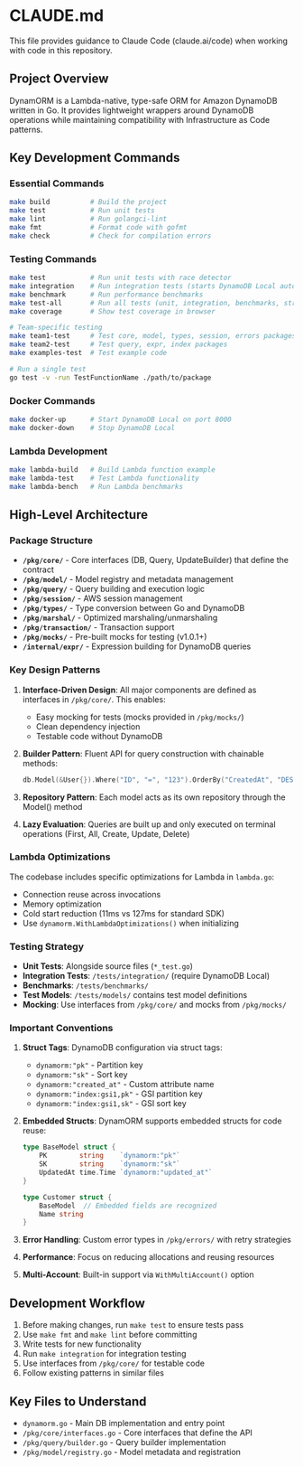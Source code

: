 # CLAUDE.md

This file provides guidance to Claude Code (claude.ai/code) when working with code in this repository.

## Project Overview

DynamORM is a Lambda-native, type-safe ORM for Amazon DynamoDB written in Go. It provides lightweight wrappers around DynamoDB operations while maintaining compatibility with Infrastructure as Code patterns.

## Key Development Commands

### Essential Commands
```bash
make build          # Build the project
make test           # Run unit tests
make lint           # Run golangci-lint
make fmt            # Format code with gofmt
make check          # Check for compilation errors
```

### Testing Commands
```bash
make test           # Run unit tests with race detector
make integration    # Run integration tests (starts DynamoDB Local automatically)
make benchmark      # Run performance benchmarks
make test-all       # Run all tests (unit, integration, benchmarks, stress)
make coverage       # Show test coverage in browser

# Team-specific testing
make team1-test     # Test core, model, types, session, errors packages
make team2-test     # Test query, expr, index packages
make examples-test  # Test example code

# Run a single test
go test -v -run TestFunctionName ./path/to/package
```

### Docker Commands
```bash
make docker-up      # Start DynamoDB Local on port 8000
make docker-down    # Stop DynamoDB Local
```

### Lambda Development
```bash
make lambda-build   # Build Lambda function example
make lambda-test    # Test Lambda functionality
make lambda-bench   # Run Lambda benchmarks
```

## High-Level Architecture

### Package Structure
- **`/pkg/core/`** - Core interfaces (DB, Query, UpdateBuilder) that define the contract
- **`/pkg/model/`** - Model registry and metadata management
- **`/pkg/query/`** - Query building and execution logic
- **`/pkg/session/`** - AWS session management
- **`/pkg/types/`** - Type conversion between Go and DynamoDB
- **`/pkg/marshal/`** - Optimized marshaling/unmarshaling
- **`/pkg/transaction/`** - Transaction support
- **`/pkg/mocks/`** - Pre-built mocks for testing (v1.0.1+)
- **`/internal/expr/`** - Expression building for DynamoDB queries

### Key Design Patterns

1. **Interface-Driven Design**: All major components are defined as interfaces in `/pkg/core/`. This enables:
   - Easy mocking for tests (mocks provided in `/pkg/mocks/`)
   - Clean dependency injection
   - Testable code without DynamoDB

2. **Builder Pattern**: Fluent API for query construction with chainable methods:
   ```go
   db.Model(&User{}).Where("ID", "=", "123").OrderBy("CreatedAt", "DESC").All(&users)
   ```

3. **Repository Pattern**: Each model acts as its own repository through the Model() method

4. **Lazy Evaluation**: Queries are built up and only executed on terminal operations (First, All, Create, Update, Delete)

### Lambda Optimizations

The codebase includes specific optimizations for Lambda in `lambda.go`:
- Connection reuse across invocations
- Memory optimization
- Cold start reduction (11ms vs 127ms for standard SDK)
- Use `dynamorm.WithLambdaOptimizations()` when initializing

### Testing Strategy

- **Unit Tests**: Alongside source files (`*_test.go`)
- **Integration Tests**: `/tests/integration/` (require DynamoDB Local)
- **Benchmarks**: `/tests/benchmarks/`
- **Test Models**: `/tests/models/` contains test model definitions
- **Mocking**: Use interfaces from `/pkg/core/` and mocks from `/pkg/mocks/`

### Important Conventions

1. **Struct Tags**: DynamoDB configuration via struct tags:
   - `dynamorm:"pk"` - Partition key
   - `dynamorm:"sk"` - Sort key
   - `dynamorm:"created_at"` - Custom attribute name
   - `dynamorm:"index:gsi1,pk"` - GSI partition key
   - `dynamorm:"index:gsi1,sk"` - GSI sort key

2. **Embedded Structs**: DynamORM supports embedded structs for code reuse:
   ```go
   type BaseModel struct {
       PK        string    `dynamorm:"pk"`
       SK        string    `dynamorm:"sk"`
       UpdatedAt time.Time `dynamorm:"updated_at"`
   }
   
   type Customer struct {
       BaseModel  // Embedded fields are recognized
       Name string
   }
   ```

3. **Error Handling**: Custom error types in `/pkg/errors/` with retry strategies

4. **Performance**: Focus on reducing allocations and reusing resources

5. **Multi-Account**: Built-in support via `WithMultiAccount()` option

## Development Workflow

1. Before making changes, run `make test` to ensure tests pass
2. Use `make fmt` and `make lint` before committing
3. Write tests for new functionality
4. Run `make integration` for integration testing
5. Use interfaces from `/pkg/core/` for testable code
6. Follow existing patterns in similar files

## Key Files to Understand

- `dynamorm.go` - Main DB implementation and entry point
- `/pkg/core/interfaces.go` - Core interfaces that define the API
- `/pkg/query/builder.go` - Query builder implementation
- `/pkg/model/registry.go` - Model metadata and registration